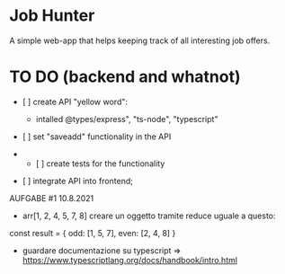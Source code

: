 # Job Hunter

A simple web-app that helps keeping track of all interesting job offers.

# TO DO (backend and whatnot)

- [ ] create API "yellow word":

  - intalled @types/express", "ts-node", "typescript"

- [ ] set "saveadd" functionality in the API
- - [ ] create tests for the functionality

- [ ] integrate API into frontend;

AUFGABE #1 10.8.2021

- arr[1, 2, 4, 5, 7, 8] creare un oggetto tramite reduce uguale a questo:

const result = {
odd: [1, 5, 7],
even: [2, 4, 8]
}

- guardare documentazione su typescript => https://www.typescriptlang.org/docs/handbook/intro.html
